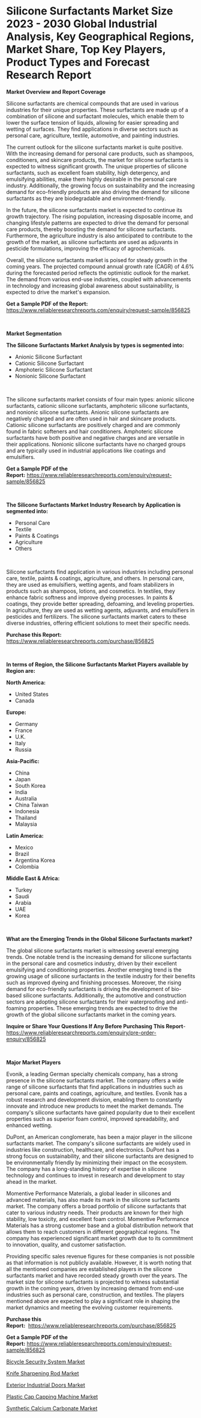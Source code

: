 <p><h1>Silicone Surfactants Market Size 2023 - 2030 Global Industrial Analysis, Key Geographical Regions, Market Share, Top Key Players, Product Types and Forecast Research Report</h1></p><p><strong>Market Overview and Report Coverage</strong></p>
<p><p>Silicone surfactants are chemical compounds that are used in various industries for their unique properties. These surfactants are made up of a combination of silicone and surfactant molecules, which enable them to lower the surface tension of liquids, allowing for easier spreading and wetting of surfaces. They find applications in diverse sectors such as personal care, agriculture, textile, automotive, and painting industries.</p><p>The current outlook for the silicone surfactants market is quite positive. With the increasing demand for personal care products, such as shampoos, conditioners, and skincare products, the market for silicone surfactants is expected to witness significant growth. The unique properties of silicone surfactants, such as excellent foam stability, high detergency, and emulsifying abilities, make them highly desirable in the personal care industry. Additionally, the growing focus on sustainability and the increasing demand for eco-friendly products are also driving the demand for silicone surfactants as they are biodegradable and environment-friendly.</p><p>In the future, the silicone surfactants market is expected to continue its growth trajectory. The rising population, increasing disposable income, and changing lifestyle patterns are expected to drive the demand for personal care products, thereby boosting the demand for silicone surfactants. Furthermore, the agriculture industry is also anticipated to contribute to the growth of the market, as silicone surfactants are used as adjuvants in pesticide formulations, improving the efficacy of agrochemicals.</p><p>Overall, the silicone surfactants market is poised for steady growth in the coming years. The projected compound annual growth rate (CAGR) of 4.6% during the forecasted period reflects the optimistic outlook for the market. The demand from various end-use industries, coupled with advancements in technology and increasing global awareness about sustainability, is expected to drive the market's expansion.</p></p>
<p><strong>Get a Sample PDF of the Report:</strong> <a href="https://www.reliableresearchreports.com/enquiry/request-sample/856825">https://www.reliableresearchreports.com/enquiry/request-sample/856825</a></p>
<p>&nbsp;</p>
<p><strong>Market Segmentation</strong></p>
<p><strong>The Silicone Surfactants Market Analysis by types is segmented into:</strong></p>
<p><ul><li>Anionic Silicone Surfactant</li><li>Cationic Silicone Surfactant</li><li>Amphoteric Silicone Surfactant</li><li>Nonionic Silicone Surfactant</li></ul></p>
<p>&nbsp;</p>
<p><p>The silicone surfactants market consists of four main types: anionic silicone surfactants, cationic silicone surfactants, amphoteric silicone surfactants, and nonionic silicone surfactants. Anionic silicone surfactants are negatively charged and are often used in hair and skincare products. Cationic silicone surfactants are positively charged and are commonly found in fabric softeners and hair conditioners. Amphoteric silicone surfactants have both positive and negative charges and are versatile in their applications. Nonionic silicone surfactants have no charged groups and are typically used in industrial applications like coatings and emulsifiers.</p></p>
<p><strong>Get a Sample PDF of the Report:</strong>&nbsp;<a href="https://www.reliableresearchreports.com/enquiry/request-sample/856825">https://www.reliableresearchreports.com/enquiry/request-sample/856825</a></p>
<p>&nbsp;</p>
<p><strong>The Silicone Surfactants Market Industry Research by Application is segmented into:</strong></p>
<p><ul><li>Personal Care</li><li>Textile</li><li>Paints & Coatings</li><li>Agriculture</li><li>Others</li></ul></p>
<p>&nbsp;</p>
<p><p>Silicone surfactants find application in various industries including personal care, textile, paints & coatings, agriculture, and others. In personal care, they are used as emulsifiers, wetting agents, and foam stabilizers in products such as shampoos, lotions, and cosmetics. In textiles, they enhance fabric softness and improve dyeing processes. In paints & coatings, they provide better spreading, defoaming, and leveling properties. In agriculture, they are used as wetting agents, adjuvants, and emulsifiers in pesticides and fertilizers. The silicone surfactants market caters to these diverse industries, offering efficient solutions to meet their specific needs.</p></p>
<p><strong>Purchase this Report:</strong>&nbsp; <a href="https://www.reliableresearchreports.com/purchase/856825">https://www.reliableresearchreports.com/purchase/856825</a></p>
<p>&nbsp;</p>
<p><strong>In terms of Region, the Silicone Surfactants Market Players available by Region are:</strong></p>
<p>
    <p> <strong> North America: </strong>
        <ul>
            <li>United States</li>
            <li>Canada</li>
        </ul>
        </p> 
    <p> <strong> Europe: </strong>
        <ul>
            <li>Germany</li>
            <li>France</li>
            <li>U.K.</li>
            <li>Italy</li>
            <li>Russia</li>
        </ul>
        </p> 
    <p> <strong> Asia-Pacific: </strong>
        <ul>
            <li>China</li>
            <li>Japan</li>
            <li>South Korea</li>
            <li>India</li>
            <li>Australia</li>
            <li>China Taiwan</li>
            <li>Indonesia</li>
            <li>Thailand</li>
            <li>Malaysia</li>
        </ul>
        </p> 
    <p> <strong> Latin America: </strong>
        <ul>
            <li>Mexico</li>
            <li>Brazil</li>
            <li>Argentina Korea</li>
            <li>Colombia</li>
        </ul>
        </p> 
    <p> <strong> Middle East & Africa: </strong>
        <ul>
            <li>Turkey</li>
            <li>Saudi</li>
            <li>Arabia</li>
            <li>UAE</li>
            <li>Korea</li>
        </ul>
    </p>
    </p>
<p>&nbsp;</p>
<p><strong>What are the Emerging Trends in the Global Silicone Surfactants market?</strong></p>
<p><p>The global silicone surfactants market is witnessing several emerging trends. One notable trend is the increasing demand for silicone surfactants in the personal care and cosmetics industry, driven by their excellent emulsifying and conditioning properties. Another emerging trend is the growing usage of silicone surfactants in the textile industry for their benefits such as improved dyeing and finishing processes. Moreover, the rising demand for eco-friendly surfactants is driving the development of bio-based silicone surfactants. Additionally, the automotive and construction sectors are adopting silicone surfactants for their waterproofing and anti-foaming properties. These emerging trends are expected to drive the growth of the global silicone surfactants market in the coming years.</p></p>
<p><strong>Inquire or Share Your Questions If Any Before Purchasing This Report</strong>- <a href="https://www.reliableresearchreports.com/enquiry/pre-order-enquiry/856825">https://www.reliableresearchreports.com/enquiry/pre-order-enquiry/856825</a></p>
<p>&nbsp;</p>
<p><strong>Major Market Players</strong></p>
<p><p>Evonik, a leading German specialty chemicals company, has a strong presence in the silicone surfactants market. The company offers a wide range of silicone surfactants that find applications in industries such as personal care, paints and coatings, agriculture, and textiles. Evonik has a robust research and development division, enabling them to constantly innovate and introduce new products to meet the market demands. The company's silicone surfactants have gained popularity due to their excellent properties such as superior foam control, improved spreadability, and enhanced wetting.</p><p>DuPont, an American conglomerate, has been a major player in the silicone surfactants market. The company's silicone surfactants are widely used in industries like construction, healthcare, and electronics. DuPont has a strong focus on sustainability, and their silicone surfactants are designed to be environmentally friendly by minimizing their impact on the ecosystem. The company has a long-standing history of expertise in silicone technology and continues to invest in research and development to stay ahead in the market.</p><p>Momentive Performance Materials, a global leader in silicones and advanced materials, has also made its mark in the silicone surfactants market. The company offers a broad portfolio of silicone surfactants that cater to various industry needs. Their products are known for their high stability, low toxicity, and excellent foam control. Momentive Performance Materials has a strong customer base and a global distribution network that allows them to reach customers in different geographical regions. The company has experienced significant market growth due to its commitment to innovation, quality, and customer satisfaction.</p><p>Providing specific sales revenue figures for these companies is not possible as that information is not publicly available. However, it is worth noting that all the mentioned companies are established players in the silicone surfactants market and have recorded steady growth over the years. The market size for silicone surfactants is projected to witness substantial growth in the coming years, driven by increasing demand from end-use industries such as personal care, construction, and textiles. The players mentioned above are expected to play a significant role in shaping the market dynamics and meeting the evolving customer requirements.</p></p>
<p><strong>Purchase this Report:</strong>&nbsp;&nbsp;<a href="https://www.reliableresearchreports.com/purchase/856825">https://www.reliableresearchreports.com/purchase/856825</a></p>
<p></p>
<p><strong>Get a Sample PDF of the Report:</strong>&nbsp;<a href="https://www.reliableresearchreports.com/enquiry/request-sample/856825">https://www.reliableresearchreports.com/enquiry/request-sample/856825</a></p>
<p><p><a href="https://medium.com/@flavietowne/bicycle-security-system-market-furnishes-information-on-market-share-market-trends-and-market-fdc6e0d121b9">Bicycle Security System Market</a></p><p><a href="https://medium.com/@thesjenney10210/knife-sharpening-rod-market-the-key-to-successful-business-strategy-forecast-till-2030-5cdea51e172f">Knife Sharpening Rod Market</a></p><p><a href="https://github.com/RichRobinson5/Market-Research-Report-List-2/blob/main/exterior-industrial-doors-market.md">Exterior Industrial Doors Market</a></p><p><a href="https://medium.com/@reecebednar/plastic-cap-capping-machine-market-insights-into-market-cagr-market-trends-and-growth-strategies-82f157bbab16">Plastic Cap Capping Machine Market</a></p><p><a href="https://github.com/JameTravis/Market-Research-Report-List-2/blob/main/synthetic-calcium-carbonate-market.md">Synthetic Calcium Carbonate Market</a></p></p>